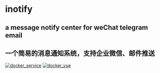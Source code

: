 # inotify
## a message notify center for weChat telegram email
## 一个简易的消息通知系统，支持企业微信、邮件推送
[![docker_service](https://github.com/xpnas/Inotify/actions/workflows/dockerservice.yml/badge.svg)](https://github.com/xpnas/Inotify/actions/workflows/dockerservice.yml)
[![docker_vue](https://github.com/xpnas/Inotify/actions/workflows/dockervue.yml/badge.svg)](https://github.com/xpnas/Inotify/actions/workflows/dockervue.yml)

